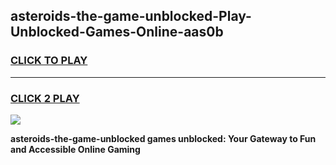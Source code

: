
## asteroids-the-game-unblocked-Play-Unblocked-Games-Online-aas0b
<h3>
<a href="https://premium76.site?title=asteroids-the-game-unblocked&ref=25A">CLICK TO PLAY</a></h3>
<hr>

<h3>
<a href="https://premium76.site?title=asteroids-the-game-unblocked&ref=25A">CLICK 2 PLAY</a>
  
</h3>

<a href="https://premium76.site?title=asteroids-the-game-unblocked&ref=25A"><img src="https://clearcache.store/games.png"></a>


**asteroids-the-game-unblocked games unblocked: Your Gateway to Fun and Accessible Online Gaming**
